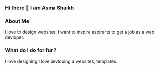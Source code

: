 ### Hi there 👋 I am Asma Shaikh

<!--
**Asmashaikh2258216/Asmashaikh2258216** is a ✨ _special_ ✨ repository because its `README.md` (this file) appears on your GitHub profile.

Here are some ideas to get you started:

- 🔭 I’m currently working on Vs Code
- 🌱 I’m currently learning Web development, HTML, CSS, JS, ES6
- 👯 I’m looking to collaborate on Web Devlopment
- 🤔 I’m looking for help with ...
- 💬 Ask me about ...
- 📫 How to reach me: ...
- 😄 Pronouns: ...
- ⚡ Fun fact: i love to design websites
-->
### About Me
I love to design websites. I want to inspire aspirants to get a job as a web devloper.

### What do i do for fun?
I love designing
I love devloping a websites, templates.

